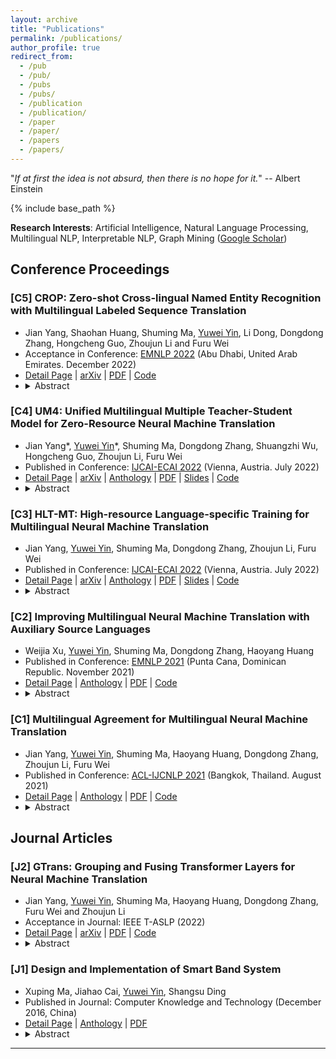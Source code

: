 ```yaml
---
layout: archive
title: "Publications"
permalink: /publications/
author_profile: true
redirect_from:
  - /pub
  - /pub/
  - /pubs
  - /pubs/
  - /publication
  - /publication/
  - /paper
  - /paper/
  - /papers
  - /papers/
---
```


<script src="https://polyfill.io/v3/polyfill.min.js?features=es6"></script>
<script id="MathJax-script" async src="https://cdn.jsdelivr.net/npm/mathjax@3/es5/tex-mml-chtml.js"></script>
<script>
MathJax = {
  tex: {
    inlineMath: [['$', '$']],
    processEscapes: true
  }
};
</script>

"*If at first the idea is not absurd, then there is no hope for it.*" -- Albert Einstein

<!-- --- -->

<!-- {% if author.googlescholar %}
  You can also find my articles on <u><a href="{{author.googlescholar}}">my Google Scholar profile</a>.</u>
{% endif %} -->

{% include base_path %}

<!-- {% for post in site.publications reversed %}
  {% include archive-single.html %}
{% endfor %} -->

<!-- <h2 id="yyw-directory">Directory</h2> -->

**Research Interests**: Artificial Intelligence, Natural Language Processing, Multilingual NLP, Interpretable NLP, Graph Mining ([Google Scholar](https://scholar.google.com/citations?user=DPAmfKEAAAAJ))
<!-- Understanding & Generation -->

<!-- --- -->

<!-- **Published Research** -->

<!-- - [[C]](#yyw-pub-conference) **Conference Proceedings** -->
  <!-- - [[C5]](#yyw-pub-conference-CROP) *CROP: Zero-shot Cross-lingual Named Entity Recognition with Multilingual Labeled Sequence Translation* -->
  <!-- - [[C4]](#yyw-pub-conference-MNMT-UM4) *UM4: Unified Multilingual Multiple Teacher-Student Model for Zero-Resource Neural Machine Translation* -->
  <!-- - [[C3]](#yyw-pub-conference-MNMT-HLT) *HLT-MT: High-resource Language-specific Training for Multilingual Neural Machine Translation* -->
  <!-- - [[C2]](#yyw-pub-conference-MNMT-auxSource) *Improving Multilingual Neural Machine Translation with Auxiliary Source Languages* -->
  <!-- - [[C1]](#yyw-pub-conference-MNMT-multiAgreement) *Multilingual Agreement for Multilingual Neural Machine Translation* -->
<!-- - [[J]](#yyw-pub-journal) **Journal Articles** -->
  <!-- - [[J2]](#yyw-pub-journal-gtrans) *GTrans: Grouping and Fusing Transformer Layers for Neural Machine Translation* -->
  <!-- - [[J1]](#yyw-pub-journal-Smart-Band-System) *Design and Implementation of Smart Band System* -->

<!-- --- -->

<!-- **Unpublished Research** -->

<!-- - [[P]](#yyw-pub-preprints) **Preprints** -->
  <!-- - [[P1]](#yyw-pub-preprints-gtrans) *GTrans: Grouping and Fusing Transformer Layers for Neural Machine Translation* -->

<!-- --- -->

<!-- - **Under Review** (double-blind peer review) -->
  <!-- - **Conference**: EMNLP 2022 -->
  <!-- - **Journal**: IEEE T-ASLP -->

<!-- --- -->

<h2 id="yyw-pub-conference">Conference Proceedings</h2>

<h3 id="yyw-pub-conference-CROP">[C5] CROP: Zero-shot Cross-lingual Named Entity Recognition with Multilingual Labeled Sequence Translation</h3>

- Jian Yang, Shaohan Huang, Shuming Ma, <u>Yuwei Yin</u>, Li Dong, Dongdong Zhang, Hongcheng Guo, Zhoujun Li and Furu Wei
- Acceptance in Conference: [EMNLP 2022](https://2022.emnlp.org/) (Abu Dhabi, United Arab Emirates. December 2022)
- [Detail Page](https://yuweiyin.github.io/publications/2022-12-09-EMNLP-CROP) \| [arXiv](https://arxiv.org/abs/2210.07022) \| <!-- [Anthology](https://aclanthology.org/) \| --> [PDF](https://arxiv.org/pdf/2210.07022.pdf) \| [Code](https://github.com/YuweiYin/CROP)
- <details><summary>Abstract</summary>Named entity recognition (NER) suffers from the scarcity of annotated training data, especially for low-resource languages without labeled data. Cross-lingual NER has been proposed to alleviate this issue by transferring knowledge from high-resource languages to low-resource languages via aligned cross-lingual representations or machine translation results. However, the performance of cross-lingual NER methods is severely affected by the unsatisfactory quality of translation or label projection. To address these problems, we propose a <b>Cro</b>ss-lingual Entity <b>P</b>rojection framework (<b>CROP</b>) to enable zero-shot cross-lingual NER with the help of a multilingual labeled sequence translation model. Specifically, the target sequence is first translated into the source language and then tagged by a source NER model. We further adopt a labeled sequence translation model to project the tagged sequence back to the target language and label the target raw sentence. Ultimately, the whole pipeline is integrated into an end-to-end model by the way of self-training. Experimental results on two benchmarks demonstrate that our method substantially outperforms the previous strong baseline by a large margin of +3 ~ 7 F1 scores and achieves state-of-the-art performance.</details>


<h3 id="yyw-pub-conference-MNMT-UM4">[C4] UM4: Unified Multilingual Multiple Teacher-Student Model for Zero-Resource Neural Machine Translation</h3>

- Jian Yang\*, <u>Yuwei Yin</u>\*, Shuming Ma, Dongdong Zhang, Shuangzhi Wu, Hongcheng Guo, Zhoujun Li, Furu Wei
- Published in Conference: [IJCAI-ECAI 2022](https://ijcai-22.org/) (Vienna, Austria. July 2022)
- [Detail Page](https://yuweiyin.github.io/publications/2022-07-23-IJCAI-MNMT-UM4) \| [arXiv](https://arxiv.org/abs/2207.04900) \| [Anthology](https://www.ijcai.org/proceedings/2022/618) \| [PDF](https://www.ijcai.org/proceedings/2022/0618.pdf) \| <!-- [Spotlight Video]() \| [Full Video]() \| --> [Slides](https://yuweiyin.github.io/files/slides/IJCAI2022-Presentation-205-UM4-full.pdf) \| [Code](https://github.com/YuweiYin/UM4)
- <details><summary>Abstract</summary>Most translation tasks among languages belong to the zero-resource translation problem where parallel corpora are unavailable. Multilingual neural machine translation (MNMT) enables one-pass translation using shared semantic space for all languages compared to the two-pass pivot translation but often underperforms the pivot-based method. In this paper, we propose a novel method, named as <b>U</b>nified <b>M</b>ultilingual <b>M</b>ultiple teacher-student <b>M</b>odel for N<b>M</b>T (<b>UM4</b>). Our method unifies source-teacher, target-teacher, and pivot-teacher models to guide the student model for the zero-resource translation. The source teacher and target teacher force the student to learn the direct source to target translation by the distilled knowledge on both source and target sides. The monolingual corpus is further leveraged by the pivot-teacher model to enhance the student model. Experimental results demonstrate that our model of 72 directions significantly outperforms previous methods on the WMT benchmark.</details>


<h3 id="yyw-pub-conference-MNMT-HLT">[C3] HLT-MT: High-resource Language-specific Training for Multilingual Neural Machine Translation</h3>

- Jian Yang, <u>Yuwei Yin</u>, Shuming Ma, Dongdong Zhang, Zhoujun Li, Furu Wei
- Published in Conference: [IJCAI-ECAI 2022](https://ijcai-22.org/) (Vienna, Austria. July 2022)
- [Detail Page](https://yuweiyin.github.io/publications/2022-07-23-IJCAI-MNMT-HLT) \| [arXiv](https://arxiv.org/abs/2207.04906) \| [Anthology](https://www.ijcai.org/proceedings/2022/619) \| [PDF](https://www.ijcai.org/proceedings/2022/0619.pdf) \| <!-- [Spotlight Video]() \| [Full Video]() \| --> [Slides](https://yuweiyin.github.io/files/slides/IJCAI2022-Presentation-206-HLT-full.pdf) \| [Code](https://github.com/YuweiYin/HLT-MT)
- <details><summary>Abstract</summary>Multilingual neural machine translation (MNMT) trained in multiple language pairs has attracted considerable attention due to fewer model parameters and lower training costs by sharing knowledge among multiple languages. Nonetheless, multilingual training is plagued by language interference degeneration in shared parameters because of the negative interference among different translation directions, especially on high-resource languages. In this paper, we propose the multilingual translation model with the high-resource language-specific training (<b>HLT-MT</b>) to alleviate the negative interference, which adopts the two-stage training with the language-specific selection mechanism. Specifically, we first train the multilingual model only with the high-resource pairs and select the language-specific modules at the top of the decoder to enhance the translation quality of high-resource directions. Next, the model is further trained on all available corpora to transfer knowledge from high-resource languages (HRLs) to low-resource languages (LRLs). Experimental results show that HLT-MT outperforms various strong baselines on WMT-10 and OPUS-100 benchmarks. Furthermore, the analytic experiments validate the effectiveness of our method in mitigating the negative interference in multilingual training.</details>


<h3 id="yyw-pub-conference-MNMT-auxSource">[C2] Improving Multilingual Neural Machine Translation with Auxiliary Source Languages</h3>

- Weijia Xu, <u>Yuwei Yin</u>, Shuming Ma, Dongdong Zhang, Haoyang Huang
- Published in Conference: [EMNLP 2021](https://2021.emnlp.org/) (Punta Cana, Dominican Republic. November 2021)
- [Detail Page](https://yuweiyin.github.io/publications/2021-11-07-EMNLP-MNMT-auxSource) \| [Anthology](https://aclanthology.org/2021.findings-emnlp.260/) \| [PDF](https://aclanthology.org/2021.findings-emnlp.260.pdf) \| [Code](https://github.com/YuweiYin/MNMT_Aux_Src_Lang)
- <details><summary>Abstract</summary>Multilingual neural machine translation models typically handle one source language at a time. However, prior work has shown that translating from multiple source languages improves translation quality. Different from existing approaches on multi-source translation that are limited to the test scenario where parallel source sentences from multiple languages are available at inference time, we propose to improve multilingual translation in a more common scenario by exploiting synthetic source sentences from auxiliary languages. We train our model on synthetic multi-source corpora and apply random masking to enable flexible inference with single-source or bi-source inputs. Extensive experiments on Chinese/English-Japanese and a large-scale multilingual translation benchmark show that our model outperforms the multilingual baseline significantly by up to +4.0 BLEU with the largest improvements on low-resource or distant language pairs.</details>


<h3 id="yyw-pub-conference-MNMT-multiAgreement">[C1] Multilingual Agreement for Multilingual Neural Machine Translation</h3>

- Jian Yang, <u>Yuwei Yin</u>, Shuming Ma, Haoyang Huang, Dongdong Zhang, Zhoujun Li, Furu Wei
- Published in Conference: [ACL-IJCNLP 2021](https://2021.aclweb.org/) (Bangkok, Thailand. August 2021)
- [Detail Page](https://yuweiyin.github.io/publications/2021-08-02-ACL-MNMT-multiAgreement) \| [Anthology](https://aclanthology.org/2021.acl-short.31/) \| [PDF](https://aclanthology.org/2021.acl-short.31.pdf) \| [Code](https://github.com/YuweiYin/MNMT_Agreement)
- <details><summary>Abstract</summary>Although multilingual neural machine translation (MNMT) enables multiple language translations, the training process is based on independent multilingual objectives. Most multilingual models can not explicitly exploit different language pairs to assist each other, ignoring the relationships among them. In this work, we propose a novel agreement-based method to encourage multilingual agreement among different translation directions, which minimizes the differences among them. We combine the multilingual training objectives with the agreement term by randomly substituting some fragments of the source language with their counterpart translations of auxiliary languages. To examine the effectiveness of our method, we conduct experiments on the multilingual translation task of 10 language pairs. Experimental results show that our method achieves significant improvements over the previous multilingual baselines.</details>



<h2 id="yyw-pub-journal">Journal Articles</h2>

<h3 id="yyw-pub-journal-gtrans">[J2] GTrans: Grouping and Fusing Transformer Layers for Neural Machine Translation</h3>

- Jian Yang, <u>Yuwei Yin</u>, Shuming Ma, Haoyang Huang, Dongdong Zhang, Furu Wei and Zhoujun Li
- Acceptance in Journal: IEEE T-ASLP (2022)
- [Detail Page](https://yuweiyin.github.io/publications/2022-07-29-IEEE-TASLP-GTrans) \| [arXiv](https://arxiv.org/abs/2207.14467) \| [PDF](https://arxiv.org/pdf/2207.14467.pdf) \| [Code](https://github.com/YuweiYin/GTrans)
- <details><summary>Abstract</summary>Transformer structure, stacked by a sequence of encoder and decoder network layers, achieves significant development in neural machine translation. However, vanilla Transformer mainly exploits the top-layer representation, assuming the lower layers provide trivial or redundant information and thus ignoring the bottom-layer feature that is potentially valuable. In this work, we propose the Group-Transformer model (GTrans) that flexibly divides multi-layer representations of both encoder and decoder into different groups and then fuses these group features to generate target words. To corroborate the effectiveness of the proposed method, extensive experiments and analytic experiments are conducted on three bilingual translation benchmarks and two multilingual translation tasks, including the IWLST-14, IWLST-17, LDC, WMT-14 and OPUS-100 benchmark. Experimental and analytical results demonstrate that our model outperforms its Transformer counterparts by a consistent gain. Furthermore, it can be successfully scaled up to 60 encoder layers and 36 decoder layers.</details>

<h3 id="yyw-pub-journal-Smart-Band-System">[J1] Design and Implementation of Smart Band System</h3>

- Xuping Ma, Jiahao Cai, <u>Yuwei Yin</u>, Shangsu Ding
- Published in Journal: Computer Knowledge and Technology (December 2016, China)
- [Detail Page](https://yuweiyin.github.io/publications/2016-12-01-Smart-Band-System) \| [Anthology](https://www.cnki.net/kcms/doi/10.14004/j.cnki.ckt.2016.4822.html) \| [PDF](https://yuweiyin.github.io/files/publications/2016-12-01-Smart-Band-System.pdf)
- <details><summary>Abstract</summary>Nowadays, health and intelligent medical are hotspot of the society. According to this, here puts forward a design and implementation of smart band system, focus on measuring the heart rate and the sports situation. The first part is about the main technics which are used, including the Photo Plethysmography and acceleration measure; then the second part is the introduction about design of band, the telephone client and the backend server including the design of hardware, client and database, and how to process the data; in the end an instance is used to prove the practicability of the system. Based on this, a conclusion is drawn, and the future direction is put forward.</details>



<!-- <h2 id="yyw-pub-preprints">Preprints</h2> -->

<!-- <h3 id="yyw-pub-preprints-gtrans">[P1] GTrans: Grouping and Fusing Transformer Layers for Neural Machine Translation</h3> -->

---
